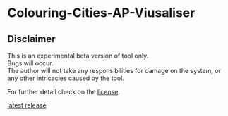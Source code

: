 # Colouring-Cities-AP-Viusaliser
## Disclaimer
This is an experimental beta version of tool only. <br>
Bugs will occur.<br>
The author will not take any responsibilities for damage on the system, or any other intricacies caused by the tool.

For further detail check on the [license](LICENSE).

[latest release](https://github.com/P1umPudding/Colouring-Cities-AP-Viusaliser/releases/latest)

